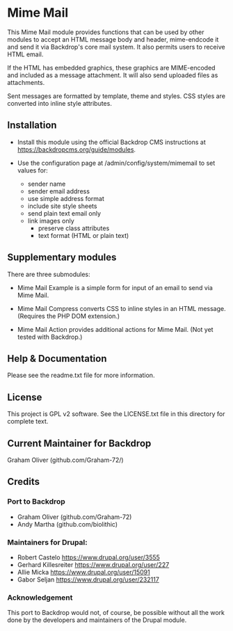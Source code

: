 # Mime Mail

This Mime Mail module provides functions that can be used by other 
modules to accept an HTML message body and header, mime-endcode it 
and send it via Backdrop's core mail system. 
It also permits users to receive HTML email. 

If the HTML has embedded graphics, these graphics are MIME-encoded 
and included as a message attachment. It will also send uploaded 
files as attachments.

Sent messages are formatted by template, theme and styles. CSS
styles are converted into inline style attributes.

## Installation

- Install this module using the official Backdrop CMS instructions at
  https://backdropcms.org/guide/modules.

- Use the configuration page at /admin/config/system/mimemail to
  set values for:
  + sender name
  + sender email address
  + use simple address format
  + include site style sheets
  + send plain text email only 
  + link images only
	+ preserve class attributes
	+ text format (HTML or plain text) 
	
## Supplementary modules

There are three submodules:

- Mime Mail Example is a simple form for input of an
  email to send via Mime Mail.
	
- Mime Mail Compress converts CSS to inline styles in
  an HTML message. (Requires the PHP DOM extension.)
	
- Mime Mail Action provides additional actions for Mime Mail.
  (Not yet tested with Backdrop.)
	
## Help & Documentation

Please see the readme.txt file for more information.

## License

This project is GPL v2 software. See the LICENSE.txt 
file in this directory for complete text.
    
## Current Maintainer for Backdrop

Graham Oliver (github.com/Graham-72/)

## Credits

### Port to Backdrop

+ Graham Oliver (github.com/Graham-72)
+ Andy Martha (github.com/biolithic)

### Maintainers for Drupal:

+ Robert Castelo <https://www.drupal.org/user/3555>
+ Gerhard Killesreiter <https://www.drupal.org/user/227>
+ Allie Micka <https://www.drupal.org/user/15091>
+ Gabor Seljan <https://www.drupal.org/user/232117>

### Acknowledgement

This port to Backdrop would not, of course, be possible without all
the work done by the developers and maintainers of the Drupal module.
